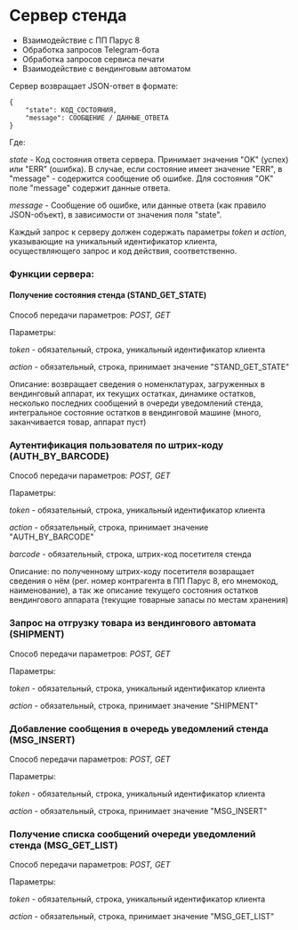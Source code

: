﻿# Сервер стенда

* Взаимодействие с ПП Парус 8
* Обработка запросов Telegram-бота
* Обработка запросов сервиса печати
* Взаимодействие с вендинговым автоматом

Сервер возвращает JSON-ответ в формате:
```
{    
    "state": КОД_СОСТОЯНИЯ,
    "message": СООБЩЕНИЕ / ДАННЫЕ_ОТВЕТА
}
```
Где:

*state* - Код состояния ответа сервера. Принимает значения "OK" (успех) или "ERR" (ошибка). В случае, если состояние имеет значение "ERR", в "message" - содержится сообщение об ошибке. Для состояния "OK" поле "message" содержит данные ответа.

*message* - Сообщение об ошибке, или данные ответа (как правило JSON-объект), в зависимости от значения поля "state".


Каждый запрос к серверу должен содержать параметры *token* и *action*, указывающие на уникальный идентификатор клиента, осуществляющего запрос и код действия, соответственно.

### Функции сервера:

#### Получение состояния стенда (STAND_GET_STATE)
Способ передачи параметров: *POST, GET*


Параметры:

*token* - обязательный, строка, уникальный идентификатор клиента

*action* - обязательный, строка, принимает значение "STAND_GET_STATE"

Описание: возвращает сведения о номенклатурах, загруженных в вендинговый аппарат, их текущих остатках, динамике остатков, несколько последних сообщений в очереди уведомлений стенда, интегральное состояние остатков в вендинговой машине (много, заканчивается товар, аппарат пуст)


### Аутентификация пользователя по штрих-коду (AUTH_BY_BARCODE)
Способ передачи параметров: *POST, GET*


Параметры:

*token* - обязательный, строка, уникальный идентификатор клиента

*action* - обязательный, строка, принимает значение "AUTH_BY_BARCODE"

*barcode* - обязательный, строка, штрих-код посетителя стенда

Описание: по полученному штрих-коду посетителя возвращает сведения о нём (рег. номер контрагента в ПП Парус 8, его мнемокод, наименование), а так же описание текущего состояния остатков вендингового аппарата (текущие товарные запасы по местам хранения)


### Запрос на отгрузку товара из вендингового автомата (SHIPMENT)
Способ передачи параметров: *POST, GET*


Параметры:

*token* - обязательный, строка, уникальный идентификатор клиента

*action* - обязательный, строка, принимает значение "SHIPMENT"


### Добавление сообщения в очередь уведомлений стенда (MSG_INSERT)
Способ передачи параметров: *POST, GET*


Параметры:

*token* - обязательный, строка, уникальный идентификатор клиента

*action* - обязательный, строка, принимает значение "MSG_INSERT"


### Получение списка сообщений очереди уведомлений стенда (MSG_GET_LIST)
Способ передачи параметров: *POST, GET*


Параметры:

*token* - обязательный, строка, уникальный идентификатор клиента

*action* - обязательный, строка, принимает значение "MSG_GET_LIST"

